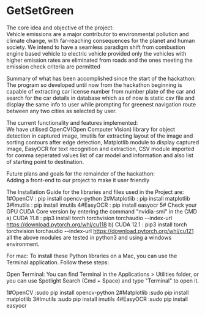 # GetSetGreen

The core idea and objective of the project:                                                                                                                                                                                   
Vehicle emissions are a major contributor to environmental pollution and climate change, with far-reaching consequences for the planet and human society. We intend to have a seamless paradigm shift from combustion engine based vehicle to electric vehicle provided only the vehicles with higher emission rates are eliminated from roads and the ones meeting the emission check criteria are permitted

Summary of what has been accomplished since the start of the hackathon:
The program so developed until now from the hackathon beginning is capable of extracting car license number from number plate of the car and search for the car details in database which as of now is static csv file and display the same info to user while prompting for greenest navigation route between any two cities as selected by user.

The current functionality and features implemented:                                                                                                                                                                       
We have utilised OpenCV(Open Computer Vision) library for object detection in captured image,
Imutils for extracting layout of the image and sorting contours after edge detection,
Matplotlib module to display captured image,
EasyOCR for text recognition and extraction,
CSV module imported for comma seperated values list of car model and information and also list of starting point to destination.

Future plans and goals for the remainder of the hackathon:                                                                                                                                                                      
Adding a front-end to our project to make it user friendly

The Installation Guide for the libraries and files used in the Project are:
1#OpenCV : pip install opencv-python
2#Matplotlib : pip install matplotlib
3#Imutils : pip install imutils
4#EasyOCR : pip install easyocr
5# Check your GPU CUDA Core version by entering the command "nvidia-smi" in the CMD
a) CUDA 11.8 : pip3 install torch torchvision torchaudio --index-url https://download.pytorch.org/whl/cu118
b) CUDA 12.1 : pip3 install torch torchvision torchaudio --index-url https://download.pytorch.org/whl/cu121
all the above modules are tested in python3 and using a windows environment.

For mac:
To install these Python libraries on a Mac, you can use the Terminal application. Follow these steps:

Open Terminal: You can find Terminal in the Applications > Utilities folder, or you can use Spotlight Search (Cmd + Space) and type "Terminal" to open it.

1#OpenCV :sudo pip install opencv-python
2#Matplotlib :sudo pip install matplotlib
3#Imutils :sudo pip install imutils
4#EasyOCR :sudo pip install easyocr


